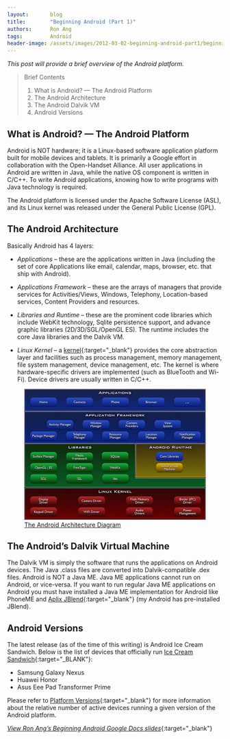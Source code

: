 ```yaml
---
layout:       blog
title:        "Beginning Android (Part 1)"
authors:      Ron Ang
tags:         Android
header-image: /assets/images/2012-03-02-beginning-android-part1/beginning-android-part1.jpg
---
```


*This post will provide a brief overview of the Android platform.*

> Brief Contents
> 1. What is Android? — The Android Platform
> 2. The Android Architecture
> 3. The Android Dalvik VM
> 4. Android Versions 

## What is Android? — The Android Platform

Android is NOT hardware; it is a Linux-based software application platform built for mobile devices and tablets. It is primarily a Google effort in collaboration with the Open-Handset Alliance. All user applications in Android are written in Java, while the native OS component is written in C/C++. To write Android applications, knowing how to write programs with Java technology is required.

The Android platform is licensed under the Apache Software License (ASL), and its Linux kernel was released under the General Public License (GPL).

## The Android Architecture

Basically Android has 4 layers:

- *Applications* – these are the applications written in Java (including the set of core Applications like email, calendar, maps, browser, etc. that ship with Android).

- *Applications Framework* – these are the arrays of managers that provide services for Activities/Views, Windows, Telephony, Location-based services, Content Providers and resources.

- *Libraries and Runtime* – these are the prominent code libraries which include WebKit technology, Sqlite persistence support, and advance graphic libraries (2D/3D/SGL/OpenGL ES). The runtime includes the core Java libraries and the Dalvik VM.

- *Linux Kernel* – a [kernel](https://en.wikipedia.org/wiki/Kernel_(operating_system)){:target="_blank"} provides the core abstraction layer and facilities such as process management, memory management, file system management, device management, etc. The kernel is where hardware-specific drivers are implemented (such as BlueTooth and Wi-Fi). Device drivers are usually written in C/C++.

<figure>
    <img src="/assets/images/2012-03-02-beginning-android-part1/system-architecture.png" alt="The Android Architecture Diagram" />
    <figcaption><a href="https://developer.android.com/images/system-architecture.jpg" target="_blank">The Android Architecture Diagram</a></figcaption>
</figure>

## The Android’s Dalvik Virtual Machine

The Dalvik VM is simply the software that runs the applications on Android devices. The Java .class files are converted into Dalvik-compatible .dex files. Android is NOT a Java ME. Java ME applications cannot run on Android, or vice-versa. If you want to run regular Java ME applications on Android you must have installed a Java ME implementation for Android like PhoneME and [Aplix JBlend](http://www.iasolution.net/products/jblend/){:target="_blank"} (my Android has pre-installed JBlend).

## Android Versions

The latest release (as of the time of this writing) is Android Ice Cream Sandwich. Below is the list of devices that officially run [Ice Cream Sandwich](https://www.android.com/about/ice-cream-sandwich/){:target="_BLANK"}:

- Samsung Galaxy Nexus
- Huawei Honor
- Asus Eee Pad Transformer Prime

Please refer to [Platform Versions](https://developer.android.com/about/dashboards){:target="_blank"} for more information about the relative number of active devices running a given version of the Android platform.

[*View Ron Ang’s Beginning Android Google Docs slides*](https://docs.google.com/presentation/d/1nKxcg6ditCP4F1oewezDYDNEEkvJTs9n8dFvAndUKJY/present?slide=id.i0){:target="_blank"}